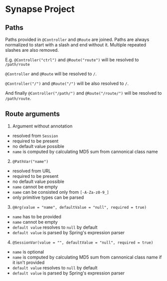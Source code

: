 # Synapse Project

## Paths
Paths provided in `@Controller` and `@Route` are joined.
Paths are always normalized to start with a slash and end without it. Multiple repeated slashes are also removed.

E.g.
`@Controller("ctrl")` and `@Route("route")` will be resolved to `/path/route`

`@Controller` and `@Route` will be resolved to `/`.

`@Controller("/")` and `@Route("/")` will be also resolved to `/`.

And finally `@Controller("/path/")` and `@Route("/route/")` will be resolved to `/path/route`.

## Route arguments

1. Argument without annotation
- resolved from `Session`
- required to be present
- no default value possible
- `name` is computed by calculating MD5 sum from cannonical class name

2. `@PathVar("name")`
- resolved from URL
- required to be present
- no default value possible
- `name` cannot be empty
- `name` can be consisted only from `[-A-Za-z0-9_]`
- only primitive types can be parsed

3. `@Arg(value = "name", defaultValue = "null", required = true)`
- `name` has to be provided
- `name` cannot be empty
- `default value` resolves to `null` by default
- `default value` is parsed by Spring's expression parser

4. `@SessionVar(value = "", defaultValue = "null", required = true)`
- `name` is optional
- `name` is computed by calculating MD5 sum from cannonical class name if it isn't provided
- `default value` resolves to `null` by default
- `default value` is parsed by Spring's expression parser
